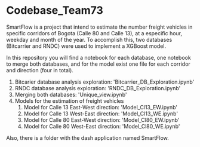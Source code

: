 # Codebase_Team73
SmartFlow is a project that intend to estimate the number freight vehicles in specific corridors of Bogota (Calle 80 and Calle 13), at a especific hour, weekday and month of the year. To accomplish this, two databases (Bitcarrier and RNDC) were used to implement a XGBoost model. 

In this repository you will find a notebook for each database, one notebook to merge both databases, and for the model exist one file for each corridor and direction (four in total).

1. Bitcarier database analysis exploration: 'Bitcarrier_DB_Exploration.ipynb'
2. RNDC database analysis exploration: 'RNDC_DB_Exploration.ipynb'
3. Merging both databases: 'Unique_view.ipynb'
4. Models for the estimation of freight vehicles
   1. Model for Calle 13 East-West direction: 'Model_Cl13_EW.ipynb'
   2. Model for Calle 13 West-East direction: 'Model_Cl13_WE.ipynb'
   3. Model for Calle 80 East-West direction: 'Model_Cl80_EW.ipynb'
   4. Model for Calle 80 West-East direction: 'Model_Cl80_WE.ipynb'
   
Also, there is a folder with the dash application named SmartFlow.


        
